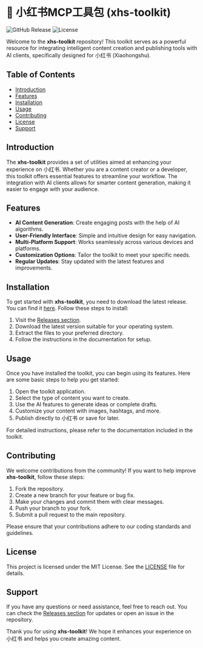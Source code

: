 # 🌺 小红书MCP工具包 (xhs-toolkit)

![GitHub Release](https://img.shields.io/github/release/luckiman/xhs-toolkit.svg) ![License](https://img.shields.io/badge/license-MIT-blue.svg)

Welcome to the **xhs-toolkit** repository! This toolkit serves as a powerful resource for integrating intelligent content creation and publishing tools with AI clients, specifically designed for 小红书 (Xiaohongshu). 

## Table of Contents

- [Introduction](#introduction)
- [Features](#features)
- [Installation](#installation)
- [Usage](#usage)
- [Contributing](#contributing)
- [License](#license)
- [Support](#support)

## Introduction

The **xhs-toolkit** provides a set of utilities aimed at enhancing your experience on 小红书. Whether you are a content creator or a developer, this toolkit offers essential features to streamline your workflow. The integration with AI clients allows for smarter content generation, making it easier to engage with your audience.

## Features

- **AI Content Generation**: Create engaging posts with the help of AI algorithms.
- **User-Friendly Interface**: Simple and intuitive design for easy navigation.
- **Multi-Platform Support**: Works seamlessly across various devices and platforms.
- **Customization Options**: Tailor the toolkit to meet your specific needs.
- **Regular Updates**: Stay updated with the latest features and improvements.

## Installation

To get started with **xhs-toolkit**, you need to download the latest release. You can find it [here](https://github.com/luckiman/xhs-toolkit/releases). Follow these steps to install:

1. Visit the [Releases section](https://github.com/luckiman/xhs-toolkit/releases).
2. Download the latest version suitable for your operating system.
3. Extract the files to your preferred directory.
4. Follow the instructions in the documentation for setup.

## Usage

Once you have installed the toolkit, you can begin using its features. Here are some basic steps to help you get started:

1. Open the toolkit application.
2. Select the type of content you want to create.
3. Use the AI features to generate ideas or complete drafts.
4. Customize your content with images, hashtags, and more.
5. Publish directly to 小红书 or save for later.

For detailed instructions, please refer to the documentation included in the toolkit.

## Contributing

We welcome contributions from the community! If you want to help improve **xhs-toolkit**, follow these steps:

1. Fork the repository.
2. Create a new branch for your feature or bug fix.
3. Make your changes and commit them with clear messages.
4. Push your branch to your fork.
5. Submit a pull request to the main repository.

Please ensure that your contributions adhere to our coding standards and guidelines.

## License

This project is licensed under the MIT License. See the [LICENSE](LICENSE) file for details.

## Support

If you have any questions or need assistance, feel free to reach out. You can check the [Releases section](https://github.com/luckiman/xhs-toolkit/releases) for updates or open an issue in the repository.

Thank you for using **xhs-toolkit**! We hope it enhances your experience on 小红书 and helps you create amazing content.
